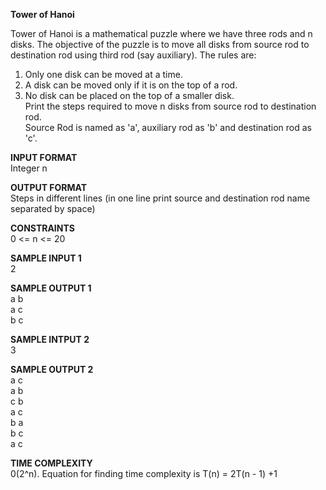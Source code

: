 **Tower of Hanoi**

Tower of Hanoi is a mathematical puzzle where we have three rods and n disks. The objective of the puzzle is to move all disks from source rod to destination rod using third rod (say auxiliary). The rules are:
1) Only one disk can be moved at a time.
2) A disk can be moved only if it is on the top of a rod.
3) No disk can be placed on the top of a smaller disk.\
Print the steps required to move n disks from source rod to destination rod.\
Source Rod is named as 'a', auxiliary rod as 'b' and destination rod as 'c'.

**INPUT FORMAT**\
Integer n

**OUTPUT FORMAT**\
Steps in different lines (in one line print source and destination rod name separated by space)

**CONSTRAINTS**\
0 <= n <= 20

**SAMPLE INPUT 1**\
2

**SAMPLE OUTPUT 1**\
a b\
a c\
b c

**SAMPLE INTPUT 2**\
3

**SAMPLE OUTPUT 2**\
a c\
a b\
c b\
a c\
b a\
b c\
a c

**TIME COMPLEXITY**\
0(2^n). Equation for finding time complexity is T(n) = 2T(n - 1) +1
